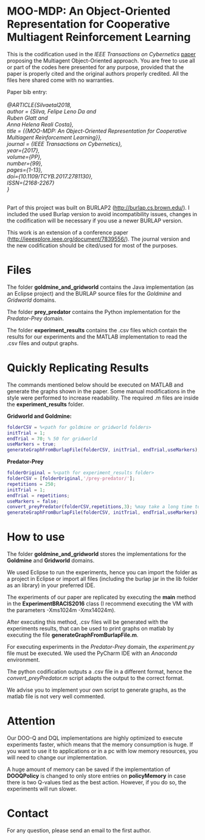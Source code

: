 # MOO-MDP: An Object-Oriented Representation for Cooperative Multiagent Reinforcement Learning
This is the codification used in the <i>IEEE Transactions on Cybernetics</i> <a href=http://ieeexplore.ieee.org/document/8241448/>paper</a> proposing the Multiagent Object-Oriented approach. You are free to use all or part of the codes here presented for any purpose, provided that the paper is properly cited and the original authors properly credited. All the files here shared come with no warranties.

Paper bib entry: <br><br>
<i>
 @ARTICLE{Silvaetal2018,<br>
  author    = {Silva, Felipe Leno Da and <br>
  			  Ruben Glatt and <br>
               Anna Helena Reali Costa},<br>
  title     = {{MOO-MDP: An Object-Oriented Representation for Cooperative Multiagent Reinforcement Learning}},<br>
  journal   = {IEEE Transactions on Cybernetics}, <br>
  year={2017}, <br> 
  volume={PP}, <br>
  number={99}, <br>
  pages={1-13}, <br>
  doi={10.1109/TCYB.2017.2781130}, <br>
  ISSN={2168-2267} <br>
 }
  </i>
 <br><br>

Part of this project was built on BURLAP2 (http://burlap.cs.brown.edu/). I included the used Burlap version to avoid incompatibility issues, changes in the codification will be necessary if you use a newer BURLAP version.

This work is an extension of a conference paper (http://ieeexplore.ieee.org/document/7839556/). The journal version and the new codification should be cited/used for most of the purposes.

# Files
The folder <b>goldmine_and_gridworld</b> contains the Java implementation (as an Eclipse project) and the BURLAP source files for the <i>Goldmine</i> and <i>Gridworld</i> domains.

The folder <b>prey_predator</b> contains the Python implementation for the <i>Predator-Prey</i> domain.

The folder <b>experiment_results</b> contains the .csv files which contain the results for our experiments and the MATLAB implementation to read the .csv files and output graphs.

# Quickly Replicating Results

The commands mentioned below should be executed on MATLAB and generate the graphs shown in the paper. Some manual modifications in the style were performed to increase readability. The required .m files are inside the <b>experiment_results</b> folder.

<b>Gridworld and Goldmine:</b>
```matlab
folderCSV = %<path for goldmine or gridworld folders>
initTrial = 1;
endTrial = 70; % 50 for gridworld
useMarkers = true;
generateGraphFromBurlapFile(folderCSV, initTrial, endTrial,useMarkers);
```
<b>Predator-Prey</b>

```matlab
folderOriginal = %<path for experiment_results folder>
folderCSV = [folderOriginal,'/prey-predator/'];
repetitions = 250;
initTrial = 1;
endTrial = repetitions; 
useMarkers = false;
convert_preyPredator(folderCSV,repetitions,3); %may take a long time to run
generateGraphFromBurlapFile(folderCSV, initTrial, endTrial,useMarkers);
```

# How to use

The folder <b>goldmine_and_gridworld</b> stores the implementations for the <b>Goldmine</b> and <b>Gridworld</b> domains. 

We used Eclipse to run the experiments, hence you can import the folder as a project in Eclipse or import all files (including the burlap jar in the lib folder as an library) in your preferred IDE.

The experiments of our paper are replicated by executing the <b>main</b> method in the <b>ExperimentBRACIS2016</b> class (I recommend executing the VM with the parameters -Xms1024m -Xmx14024m). 

After executing this method, .csv files will be generated with the experiments results, that can be used to print graphs on matlab by executing the file <b>generateGraphFromBurlapFile.m</b>.

For executing experiments in the <i>Predator-Prey</i> domain, the <i>experiment.py</i> file must be executed. We used the PyCharm IDE with an <i>Anaconda</i> environment.

The python codification outputs a .csv file in a different format, hence the <i>convert_preyPredator.m</i> script adapts the output to the correct format.

We advise you to implement your own script to generate graphs, as the matlab file is not very well commented.

# Attention
Our DOO-Q and DQL implementations are highly optimized to execute experiments faster, which means that the memory consumption is huge. If you want to use it to applications or in a pc with low memory resources, you will need to change our implementation.

A huge amount of memory can be saved if the implementation of <b>DOOQPolicy</b> is changed to only store entries on <b>policyMemory</b> in case there is two Q-values tied as the best action. However, if you do so, the experiments will run slower.


# Contact

For any question, please send an email to the first author.


